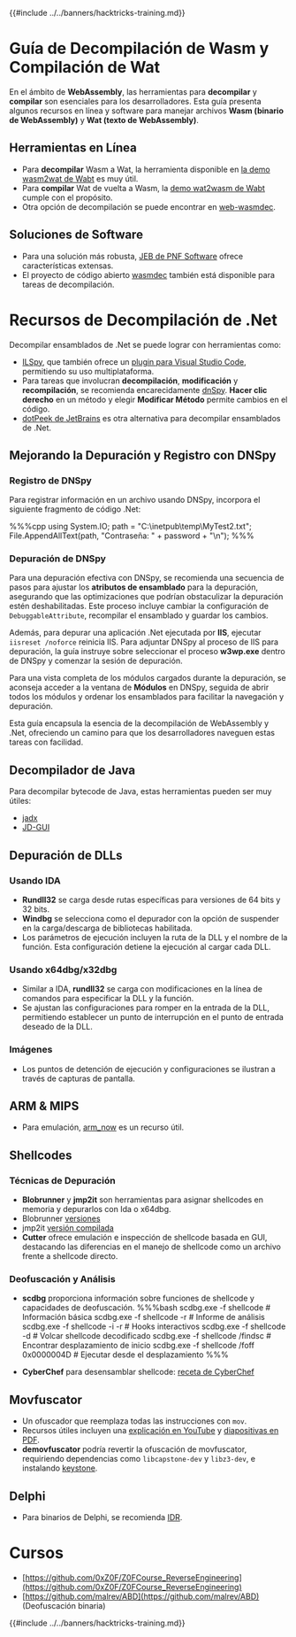 {{#include ../../banners/hacktricks-training.md}}

# Guía de Decompilación de Wasm y Compilación de Wat

En el ámbito de **WebAssembly**, las herramientas para **decompilar** y **compilar** son esenciales para los desarrolladores. Esta guía presenta algunos recursos en línea y software para manejar archivos **Wasm (binario de WebAssembly)** y **Wat (texto de WebAssembly)**.

## Herramientas en Línea

- Para **decompilar** Wasm a Wat, la herramienta disponible en [la demo wasm2wat de Wabt](https://webassembly.github.io/wabt/demo/wasm2wat/index.html) es muy útil.
- Para **compilar** Wat de vuelta a Wasm, la [demo wat2wasm de Wabt](https://webassembly.github.io/wabt/demo/wat2wasm/) cumple con el propósito.
- Otra opción de decompilación se puede encontrar en [web-wasmdec](https://wwwg.github.io/web-wasmdec/).

## Soluciones de Software

- Para una solución más robusta, [JEB de PNF Software](https://www.pnfsoftware.com/jeb/demo) ofrece características extensas.
- El proyecto de código abierto [wasmdec](https://github.com/wwwg/wasmdec) también está disponible para tareas de decompilación.

# Recursos de Decompilación de .Net

Decompilar ensamblados de .Net se puede lograr con herramientas como:

- [ILSpy](https://github.com/icsharpcode/ILSpy), que también ofrece un [plugin para Visual Studio Code](https://github.com/icsharpcode/ilspy-vscode), permitiendo su uso multiplataforma.
- Para tareas que involucran **decompilación**, **modificación** y **recompilación**, se recomienda encarecidamente [dnSpy](https://github.com/0xd4d/dnSpy/releases). **Hacer clic derecho** en un método y elegir **Modificar Método** permite cambios en el código.
- [dotPeek de JetBrains](https://www.jetbrains.com/es-es/decompiler/) es otra alternativa para decompilar ensamblados de .Net.

## Mejorando la Depuración y Registro con DNSpy

### Registro de DNSpy

Para registrar información en un archivo usando DNSpy, incorpora el siguiente fragmento de código .Net:

%%%cpp
using System.IO;
path = "C:\\inetpub\\temp\\MyTest2.txt";
File.AppendAllText(path, "Contraseña: " + password + "\n");
%%%

### Depuración de DNSpy

Para una depuración efectiva con DNSpy, se recomienda una secuencia de pasos para ajustar los **atributos de ensamblado** para la depuración, asegurando que las optimizaciones que podrían obstaculizar la depuración estén deshabilitadas. Este proceso incluye cambiar la configuración de `DebuggableAttribute`, recompilar el ensamblado y guardar los cambios.

Además, para depurar una aplicación .Net ejecutada por **IIS**, ejecutar `iisreset /noforce` reinicia IIS. Para adjuntar DNSpy al proceso de IIS para depuración, la guía instruye sobre seleccionar el proceso **w3wp.exe** dentro de DNSpy y comenzar la sesión de depuración.

Para una vista completa de los módulos cargados durante la depuración, se aconseja acceder a la ventana de **Módulos** en DNSpy, seguida de abrir todos los módulos y ordenar los ensamblados para facilitar la navegación y depuración.

Esta guía encapsula la esencia de la decompilación de WebAssembly y .Net, ofreciendo un camino para que los desarrolladores naveguen estas tareas con facilidad.

## **Decompilador de Java**

Para decompilar bytecode de Java, estas herramientas pueden ser muy útiles:

- [jadx](https://github.com/skylot/jadx)
- [JD-GUI](https://github.com/java-decompiler/jd-gui/releases)

## **Depuración de DLLs**

### Usando IDA

- **Rundll32** se carga desde rutas específicas para versiones de 64 bits y 32 bits.
- **Windbg** se selecciona como el depurador con la opción de suspender en la carga/descarga de bibliotecas habilitada.
- Los parámetros de ejecución incluyen la ruta de la DLL y el nombre de la función. Esta configuración detiene la ejecución al cargar cada DLL.

### Usando x64dbg/x32dbg

- Similar a IDA, **rundll32** se carga con modificaciones en la línea de comandos para especificar la DLL y la función.
- Se ajustan las configuraciones para romper en la entrada de la DLL, permitiendo establecer un punto de interrupción en el punto de entrada deseado de la DLL.

### Imágenes

- Los puntos de detención de ejecución y configuraciones se ilustran a través de capturas de pantalla.

## **ARM & MIPS**

- Para emulación, [arm_now](https://github.com/nongiach/arm_now) es un recurso útil.

## **Shellcodes**

### Técnicas de Depuración

- **Blobrunner** y **jmp2it** son herramientas para asignar shellcodes en memoria y depurarlos con Ida o x64dbg.
- Blobrunner [versiones](https://github.com/OALabs/BlobRunner/releases/tag/v0.0.5)
- jmp2it [versión compilada](https://github.com/adamkramer/jmp2it/releases/)
- **Cutter** ofrece emulación e inspección de shellcode basada en GUI, destacando las diferencias en el manejo de shellcode como un archivo frente a shellcode directo.

### Deofuscación y Análisis

- **scdbg** proporciona información sobre funciones de shellcode y capacidades de deofuscación.
%%%bash
scdbg.exe -f shellcode # Información básica
scdbg.exe -f shellcode -r # Informe de análisis
scdbg.exe -f shellcode -i -r # Hooks interactivos
scdbg.exe -f shellcode -d # Volcar shellcode decodificado
scdbg.exe -f shellcode /findsc # Encontrar desplazamiento de inicio
scdbg.exe -f shellcode /foff 0x0000004D # Ejecutar desde el desplazamiento
%%%

- **CyberChef** para desensamblar shellcode: [receta de CyberChef](https://gchq.github.io/CyberChef/#recipe=To_Hex%28'Space',0%29Disassemble_x86%28'32','Full%20x86%20architecture',16,0,true,true%29)

## **Movfuscator**

- Un ofuscador que reemplaza todas las instrucciones con `mov`.
- Recursos útiles incluyen una [explicación en YouTube](https://www.youtube.com/watch?v=2VF_wPkiBJY) y [diapositivas en PDF](https://github.com/xoreaxeaxeax/movfuscator/blob/master/slides/domas_2015_the_movfuscator.pdf).
- **demovfuscator** podría revertir la ofuscación de movfuscator, requiriendo dependencias como `libcapstone-dev` y `libz3-dev`, e instalando [keystone](https://github.com/keystone-engine/keystone/blob/master/docs/COMPILE-NIX.md).

## **Delphi**

- Para binarios de Delphi, se recomienda [IDR](https://github.com/crypto2011/IDR).

# Cursos

- [https://github.com/0xZ0F/Z0FCourse_ReverseEngineering](https://github.com/0xZ0F/Z0FCourse_ReverseEngineering)
- [https://github.com/malrev/ABD](https://github.com/malrev/ABD) \(Deofuscación binaria\)

{{#include ../../banners/hacktricks-training.md}}

